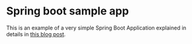 # Spring boot sample app

This is an example of a very simple Spring Boot Application explained
 in details in [this blog post](https://dev.to/thegroo/spring-boot-crash-course-21nm). 
